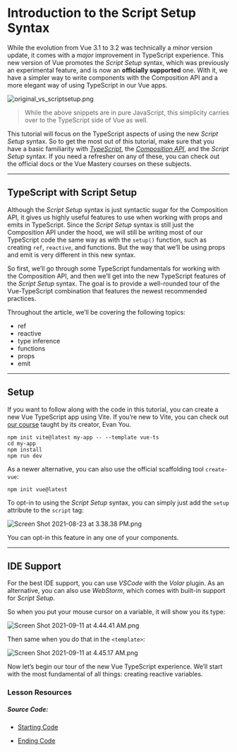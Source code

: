 Introduction to the Script Setup Syntax
=======================================

While the evolution from Vue 3.1 to 3.2 was technically a _minor_ version update, it comes with a _major_ improvement in TypeScript experience. This new version of Vue promotes the _Script Setup_ syntax, which was previously an experimental feature, and is now an **officially supported** one. With it, we have a simpler way to write components with the Composition API and a more elegant way of using TypeScript in our Vue apps.

![original_vs_scriptsetup.png](https://firebasestorage.googleapis.com/v0/b/vue-mastery.appspot.com/o/flamelink%2Fmedia%2F1.opt.1637696552185.jpg?alt=media&token=7ca0d416-7b00-4cd1-98ee-dc5fe78475af)

> While the above snippets are in pure JavaScript, this simplicity carries over to the TypeScript side of Vue as well.

This tutorial will focus on the TypeScript aspects of using the new _Script Setup_ syntax. So to get the most out of this tutorial, make sure that you have a basic familiarity with _[TypeScript](https://www.vuemastery.com/courses/vue3-typescript/why-vue-&-typescript)_, the _[Composition API](https://www.vuemastery.com/courses/vue-3-essentials/why-the-composition-api)_, and the _Script Setup_ syntax. If you need a refresher on any of these, you can check out the official docs or the Vue Mastery courses on these subjects.

* * *

TypeScript with Script Setup
----------------------------

Although the _Script Setup_ syntax is just syntactic sugar for the Composition API, it gives us highly useful features to use when working with props and emits in TypeScript. Since the _Script Setup_ syntax is still just the Composition API under the hood, we will still be writing most of our TypeScript code the same way as with the `setup()` function, such as creating `ref`, `reactive`, and functions. But the way that we’ll be using props and emit is very different in this new syntax.

So first, we’ll go through some TypeScript fundamentals for working with the Composition API, and then we’ll get into the new TypeScript features of the _Script Setup_ syntax. The goal is to provide a well-rounded tour of the Vue-TypeScript combination that features the newest recommended practices.

Throughout the article, we’ll be covering the following topics:

*   ref
*   reactive
*   type inference
*   functions
*   props
*   emit

* * *

Setup
-----

If you want to follow along with the code in this tutorial, you can create a new Vue TypeScript app using Vite. If you’re new to Vite, you can check out [our course](https://www.vuemastery.com/courses/lightning-fast-builds-with-vite/intro-to-vite) taught by its creator, Evan You.

    npm init vite@latest my-app -- --template vue-ts
    cd my-app
    npm install
    npm run dev
    

As a newer alternative, you can also use the official scaffolding tool `create-vue`:

    npm init vue@latest
    

To opt-in to using the _Script Setup_ syntax, you can simply just add the `setup` attribute to the `script` tag:

![Screen Shot 2021-08-23 at 3.38.38 PM.png](https://firebasestorage.googleapis.com/v0/b/vue-mastery.appspot.com/o/flamelink%2Fmedia%2F2.opt.1637696552186.jpg?alt=media&token=908d748d-de55-46f9-a9dc-e4daadf1ed73)

You can opt-in this feature in any one of your components.

* * *

IDE Support
-----------

For the best IDE support, you can use _VSCode_ with the _Volar_ plugin. As an alternative, you can also use _WebStorm_, which comes with built-in support for _Script Setup_.

So when you put your mouse cursor on a variable, it will show you its type:

![Screen Shot 2021-09-11 at 4.44.41 AM.png](https://firebasestorage.googleapis.com/v0/b/vue-mastery.appspot.com/o/flamelink%2Fmedia%2F3.opt.1637696557860.jpg?alt=media&token=f595ebb9-f8f1-4ad5-ac11-29a6ed4fc168)

Then same when you do that in the `<template>`:

![Screen Shot 2021-09-11 at 4.45.17 AM.png](https://firebasestorage.googleapis.com/v0/b/vue-mastery.appspot.com/o/flamelink%2Fmedia%2F4.opt.1637696562238.jpg?alt=media&token=ce644127-d301-4c0d-99ad-762621f47bbe)

Now let’s begin our tour of the new Vue TypeScript experience. We’ll start with the most fundamental of all things: creating reactive variables.

### Lesson Resources

##### Source Code:

*   [Starting Code](https://github.com/Code-Pop/vue-3-typescript)
    
*   [Ending Code](https://github.com/Code-Pop/vue-3-typescript/tree/L1_end)
